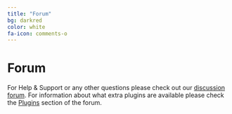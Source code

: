 ```yaml
---
title: "Forum"
bg: darkred
color: white
fa-icon: comments-o
---
```


# Forum

For Help & Support or any other questions please check out our [discussion forum](http://forum.blissflixx.rocks/). For information about what extra plugins are available please check the [Plugins](http://forum.blissflixx.rocks/forumdisplay.php?fid=3) section of the forum.

